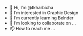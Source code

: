 - 👋 Hi, I’m @tkharbicha
- 👀 I’m interested in Graphic Design
- 🌱 I’m currently learning Belnder
- 💞️ I’m looking to collaborate on ...
- 📫 How to reach me ...

<!---
tkharbicha/tkharbicha is a ✨ special ✨ repository because its `README.md` (this file) appears on your GitHub profile.
You can click the Preview link to take a look at your changes.
--->
